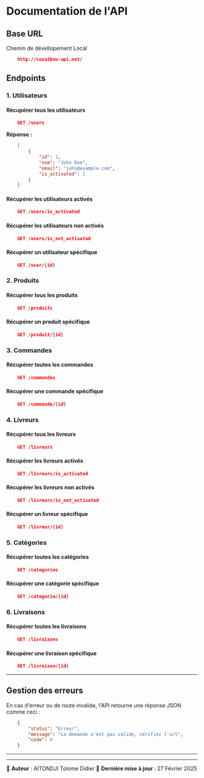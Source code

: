 # Documentation de l'API

## Base URL

Chemin de dévellopement Local

```json
    http://souaibou-api.net/
```

## Endpoints

### 1. Utilisateurs

#### Récupérer tous les utilisateurs

```json
    GET /users
```

**Réponse :**

```json
    [
        {
            "id": 1,
            "nom": "John Doe",
            "email": "john@example.com",
            "is_activated": 1
        }
    ]
```

#### Récupérer les utilisateurs activés

```json
    GET /users/is_activated
```

#### Récupérer les utilisateurs non activés

```json
    GET /users/is_not_activated
```

#### Récupérer un utilisateur spécifique

```json
    GET /user/{id}
```

### 2. Produits

#### Récupérer tous les produits

```json
    GET /produits
```

#### Récupérer un produit spécifique

```json
    GET /produit/{id}
```

### 3. Commandes

#### Récupérer toutes les commandes

```json
    GET /commandes
```

#### Récupérer une commande spécifique

```json
    GET /commande/{id}
```

### 4. Livreurs

#### Récupérer tous les livreurs

```json
    GET /livreurs
```

#### Récupérer les livreurs activés

```json
    GET /livreurs/is_activated
```

#### Récupérer les livreurs non activés

```json
    GET /livreurs/is_not_activated
```

#### Récupérer un livreur spécifique

```json
    GET /livreur/{id}
```

### 5. Catégories

#### Récupérer toutes les catégories

```json
    GET /categories
```

#### Récupérer une catégorie spécifique

```json
    GET /categorie/{id}
```

### 6. Livraisons

#### Récupérer toutes les livraisons

```json
    GET /livraisons
```

#### Récupérer une livraison spécifique

```json
    GET /livraison/{id}
```

---

## Gestion des erreurs

En cas d'erreur ou de route invalide, l'API retourne une réponse JSON comme ceci :

```json
    {
        "status": "Erreur",
        "message": "La demande n'est pas valide, vérifiez l'url",
        "code": 0
    }
```

---

---

📌 **Auteur** : AITONDJI Tolome Didier
📅 **Dernière mise à jour** : 27 Février 2025
